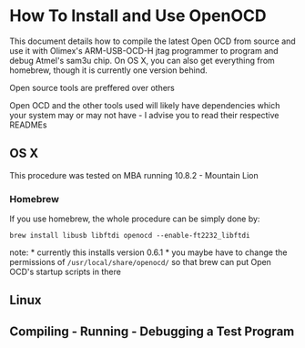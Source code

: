 How To Install and Use OpenOCD
==============================
<p>This document details how to compile the latest Open OCD from source and use it with Olimex's ARM-USB-OCD-H jtag programmer to program and debug Atmel's sam3u chip.  On OS X, you can also get everything from homebrew, though it is currently one version behind.</p>
<p>Open source tools are preffered over others</p>
<p>Open OCD and the other tools used will likely have dependencies which your system may or may not have - I advise you to read their respective READMEs</p>

OS X
----
<p>This procedure was tested on MBA running 10.8.2 - Mountain Lion</p>
<p>


### Homebrew
<p>If you use homebrew, the whole procedure can be simply done by:</p>
<pre><code>brew install libusb libftdi openocd --enable-ft2232_libftdi</code></pre>
<p>note:
  * currently this installs version 0.6.1
  * you maybe have to change the permissions of <code>/usr/local/share/openocd/</code> so that brew can put Open OCD's startup scripts in there
</p>


Linux
-----


Compiling - Running - Debugging a Test Program
----------------------------------------------

